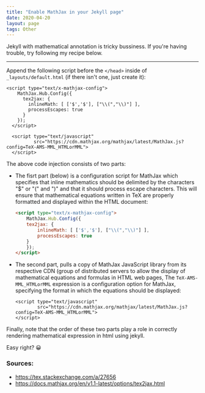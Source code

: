 ```yaml
---
title: "Enable MathJax in your Jekyll page"
date: 2020-04-20
layout: page
tags: Other
---
```


Jekyll with mathematical annotation is tricky bussiness. If you're having trouble, try following
my recipe below.

---

Append the following script before the `</head>` inside of `_layouts/default.html` (if there isn't one, just create it):
```
<script type="text/x-mathjax-config">
    MathJax.Hub.Config({
      tex2jax: {
        inlineMath: [ ['$','$'], ["\\(","\\)"] ],
        processEscapes: true
      }
    });
  </script>
      
  <script type="text/javascript"
          src="https://cdn.mathjax.org/mathjax/latest/MathJax.js?config=TeX-AMS-MML_HTMLorMML">
  </script>
```

The above code injection consists of two parts:

- The fisrt part (below) is a configuration script for MathJax which specifies that inline mathematics should be delimited by the characters "$" or "\(" and "\)" and that it should process escape characters. This will ensure that mathematical equations written in TeX are properly formatted and displayed within the HTML document:
    ```html
    <script type="text/x-mathjax-config">
        MathJax.Hub.Config({
        tex2jax: {
            inlineMath: [ ['$','$'], ["\\(","\\)"] ],
            processEscapes: true
        }
        });
    </script>
    ```
- The second part, pulls a copy of MathJax JavaScript library from its respective CDN (group of distributed servers to allow the display of mathematical equations and formulas in HTML web pages,     The `TeX-AMS-MML_HTMLorMML` expression is a configuration option for MathJax, specifying the format in which the equations should be displayed:
    ```
    <script type="text/javascript"
            src="https://cdn.mathjax.org/mathjax/latest/MathJax.js?config=TeX-AMS-MML_HTMLorMML">
    </script>
    ```
Finally, note that the order of these two parts play a role in correctly rendering mathematical
expression in html using jekyll.

Easy right? 😀

### Sources:
- https://tex.stackexchange.com/a/27656
- https://docs.mathjax.org/en/v1.1-latest/options/tex2jax.html 
